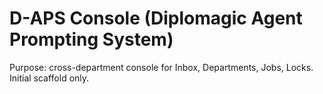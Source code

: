 # D-APS Console (Diplomagic Agent Prompting System)
Purpose: cross-department console for Inbox, Departments, Jobs, Locks. Initial scaffold only.
